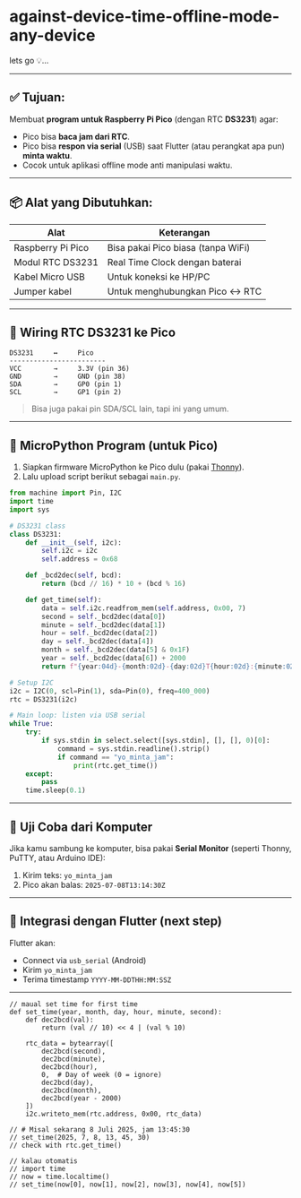 # against-device-time-offline-mode-any-device

lets go 💡...

---

## ✅ Tujuan:

Membuat **program untuk Raspberry Pi Pico** (dengan RTC **DS3231**) agar:

* Pico bisa **baca jam dari RTC**.
* Pico bisa **respon via serial** (USB) saat Flutter (atau perangkat apa pun) **minta waktu**.
* Cocok untuk aplikasi offline mode anti manipulasi waktu.

---

## 📦 Alat yang Dibutuhkan:

| Alat              | Keterangan                         |
| ----------------- | ---------------------------------- |
| Raspberry Pi Pico | Bisa pakai Pico biasa (tanpa WiFi) |
| Modul RTC DS3231  | Real Time Clock dengan baterai     |
| Kabel Micro USB   | Untuk koneksi ke HP/PC             |
| Jumper kabel      | Untuk menghubungkan Pico ↔ RTC     |

---

## 🧠 Wiring RTC DS3231 ke Pico

```
DS3231     ↔️     Pico
------------------------
VCC        →     3.3V (pin 36)
GND        →     GND (pin 38)
SDA        →     GP0 (pin 1)
SCL        →     GP1 (pin 2)
```

> Bisa juga pakai pin SDA/SCL lain, tapi ini yang umum.

---

## 🔧 MicroPython Program (untuk Pico)

1. Siapkan firmware MicroPython ke Pico dulu (pakai [Thonny](https://thonny.org)).
2. Lalu upload script berikut sebagai `main.py`.

```python
from machine import Pin, I2C
import time
import sys

# DS3231 class
class DS3231:
    def __init__(self, i2c):
        self.i2c = i2c
        self.address = 0x68

    def _bcd2dec(self, bcd):
        return (bcd // 16) * 10 + (bcd % 16)

    def get_time(self):
        data = self.i2c.readfrom_mem(self.address, 0x00, 7)
        second = self._bcd2dec(data[0])
        minute = self._bcd2dec(data[1])
        hour = self._bcd2dec(data[2])
        day = self._bcd2dec(data[4])
        month = self._bcd2dec(data[5] & 0x1F)
        year = self._bcd2dec(data[6]) + 2000
        return f"{year:04d}-{month:02d}-{day:02d}T{hour:02d}:{minute:02d}:{second:02d}Z"

# Setup I2C
i2c = I2C(0, scl=Pin(1), sda=Pin(0), freq=400_000)
rtc = DS3231(i2c)

# Main loop: listen via USB serial
while True:
    try:
        if sys.stdin in select.select([sys.stdin], [], [], 0)[0]:
            command = sys.stdin.readline().strip()
            if command == "yo_minta_jam":
                print(rtc.get_time())
    except:
        pass
    time.sleep(0.1)
```

---

## 🔌 Uji Coba dari Komputer

Jika kamu sambung ke komputer, bisa pakai **Serial Monitor** (seperti Thonny, PuTTY, atau Arduino IDE):

1. Kirim teks: `yo_minta_jam`
2. Pico akan balas: `2025-07-08T13:14:30Z`

---

## 📲 Integrasi dengan Flutter (next step)

Flutter akan:

* Connect via `usb_serial` (Android)
* Kirim `yo_minta_jam`
* Terima timestamp `YYYY-MM-DDTHH:MM:SSZ`

---

```
// maual set time for first time
def set_time(year, month, day, hour, minute, second):
    def dec2bcd(val):
        return (val // 10) << 4 | (val % 10)
    
    rtc_data = bytearray([
        dec2bcd(second),
        dec2bcd(minute),
        dec2bcd(hour),
        0,  # Day of week (0 = ignore)
        dec2bcd(day),
        dec2bcd(month),
        dec2bcd(year - 2000)
    ])
    i2c.writeto_mem(rtc.address, 0x00, rtc_data)

// # Misal sekarang 8 Juli 2025, jam 13:45:30
// set_time(2025, 7, 8, 13, 45, 30)
// check with rtc.get_time()

// kalau otomatis
// import time
// now = time.localtime()
// set_time(now[0], now[1], now[2], now[3], now[4], now[5])

```
